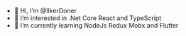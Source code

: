 - 👋 Hi, I’m @IlkerDoner
- 👀 I’m interested in .Net Core React and TypeScript
- 🌱 I’m currently learning NodeJs Redux Mobx and Flutter


<!---
IlkerDoner/IlkerDoner is a ✨ special ✨ repository because its `README.md` (this file) appears on your GitHub profile.
You can click the Preview link to take a look at your changes.
--->
